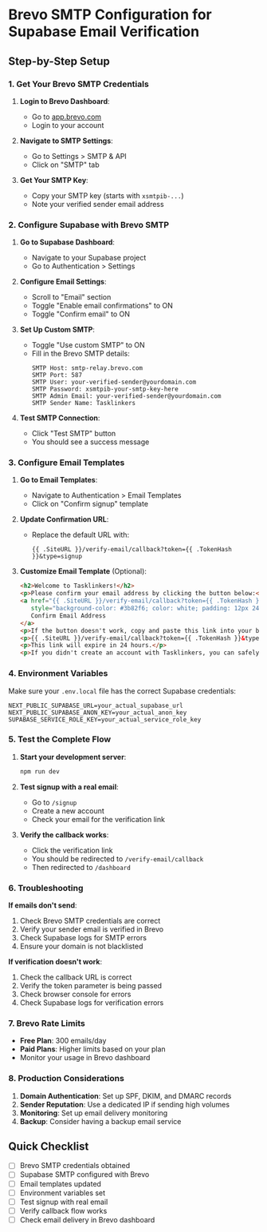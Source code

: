 # Brevo SMTP Configuration for Supabase Email Verification

## Step-by-Step Setup

### 1. Get Your Brevo SMTP Credentials

1. **Login to Brevo Dashboard**:
   - Go to [app.brevo.com](https://app.brevo.com)
   - Login to your account

2. **Navigate to SMTP Settings**:
   - Go to Settings > SMTP & API
   - Click on "SMTP" tab

3. **Get Your SMTP Key**:
   - Copy your SMTP key (starts with `xsmtpib-...`)
   - Note your verified sender email address

### 2. Configure Supabase with Brevo SMTP

1. **Go to Supabase Dashboard**:
   - Navigate to your Supabase project
   - Go to Authentication > Settings

2. **Configure Email Settings**:
   - Scroll to "Email" section
   - Toggle "Enable email confirmations" to ON
   - Toggle "Confirm email" to ON

3. **Set Up Custom SMTP**:
   - Toggle "Use custom SMTP" to ON
   - Fill in the Brevo SMTP details:
     ```
     SMTP Host: smtp-relay.brevo.com
     SMTP Port: 587
     SMTP User: your-verified-sender@yourdomain.com
     SMTP Password: xsmtpib-your-smtp-key-here
     SMTP Admin Email: your-verified-sender@yourdomain.com
     SMTP Sender Name: Tasklinkers
     ```

4. **Test SMTP Connection**:
   - Click "Test SMTP" button
   - You should see a success message

### 3. Configure Email Templates

1. **Go to Email Templates**:
   - Navigate to Authentication > Email Templates
   - Click on "Confirm signup" template

2. **Update Confirmation URL**:
   - Replace the default URL with:
     ```
     {{ .SiteURL }}/verify-email/callback?token={{ .TokenHash }}&type=signup
     ```

3. **Customize Email Template** (Optional):
   ```html
   <h2>Welcome to Tasklinkers!</h2>
   <p>Please confirm your email address by clicking the button below:</p>
   <a href="{{ .SiteURL }}/verify-email/callback?token={{ .TokenHash }}&type=signup" 
      style="background-color: #3b82f6; color: white; padding: 12px 24px; text-decoration: none; border-radius: 6px; display: inline-block;">
      Confirm Email Address
   </a>
   <p>If the button doesn't work, copy and paste this link into your browser:</p>
   <p>{{ .SiteURL }}/verify-email/callback?token={{ .TokenHash }}&type=signup</p>
   <p>This link will expire in 24 hours.</p>
   <p>If you didn't create an account with Tasklinkers, you can safely ignore this email.</p>
   ```

### 4. Environment Variables

Make sure your `.env.local` file has the correct Supabase credentials:

```env
NEXT_PUBLIC_SUPABASE_URL=your_actual_supabase_url
NEXT_PUBLIC_SUPABASE_ANON_KEY=your_actual_anon_key
SUPABASE_SERVICE_ROLE_KEY=your_actual_service_role_key
```

### 5. Test the Complete Flow

1. **Start your development server**:
   ```bash
   npm run dev
   ```

2. **Test signup with a real email**:
   - Go to `/signup`
   - Create a new account
   - Check your email for the verification link

3. **Verify the callback works**:
   - Click the verification link
   - You should be redirected to `/verify-email/callback`
   - Then redirected to `/dashboard`

### 6. Troubleshooting

**If emails don't send**:
1. Check Brevo SMTP credentials are correct
2. Verify your sender email is verified in Brevo
3. Check Supabase logs for SMTP errors
4. Ensure your domain is not blacklisted

**If verification doesn't work**:
1. Check the callback URL is correct
2. Verify the token parameter is being passed
3. Check browser console for errors
4. Check Supabase logs for verification errors

### 7. Brevo Rate Limits

- **Free Plan**: 300 emails/day
- **Paid Plans**: Higher limits based on your plan
- Monitor your usage in Brevo dashboard

### 8. Production Considerations

1. **Domain Authentication**: Set up SPF, DKIM, and DMARC records
2. **Sender Reputation**: Use a dedicated IP if sending high volumes
3. **Monitoring**: Set up email delivery monitoring
4. **Backup**: Consider having a backup email service

## Quick Checklist

- [ ] Brevo SMTP credentials obtained
- [ ] Supabase SMTP configured with Brevo
- [ ] Email templates updated
- [ ] Environment variables set
- [ ] Test signup with real email
- [ ] Verify callback flow works
- [ ] Check email delivery in Brevo dashboard

